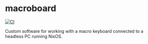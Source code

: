 # macroboard

[![CI](https://github.com/newAM/macroboard/workflows/CI/badge.svg)](https://github.com/newAM/macroboard/actions)

Custom software for working with a macro keyboard connected to a headless PC running NixOS.
